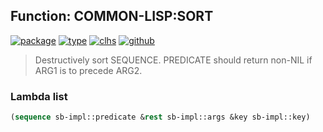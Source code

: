## Function: COMMON-LISP:SORT
[![package](https://img.shields.io/badge/Package-COMMON--LISP-5f9ea0.svg?style=social&colorA=999999)](../) [![type](https://img.shields.io/badge/Type-Function-5f9ea0.svg?style=social&colorA=999999)](../#function) [![clhs](https://img.shields.io/badge/CLHS-SORT-5f9ea0.svg?style=social&colorA=999999)](http://www.lispworks.com/documentation/HyperSpec/Body/f_sort_.htm) [![github](https://img.shields.io/badge/GitHub-View_the_source-5f9ea0.svg?style=social&colorA=999999&logo=github)](https://github.com/sbcl/sbcl/blob/master/src/code/sort.lisp/) 

> Destructively sort SEQUENCE. PREDICATE should return non-NIL if
> ARG1 is to precede ARG2.

### Lambda list
```cl
(sequence sb-impl::predicate &rest sb-impl::args &key sb-impl::key)
```
